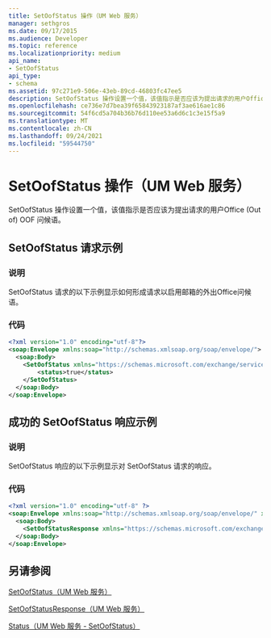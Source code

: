 ```yaml
---
title: SetOofStatus 操作（UM Web 服务）
manager: sethgros
ms.date: 09/17/2015
ms.audience: Developer
ms.topic: reference
ms.localizationpriority: medium
api_name:
- SetOofStatus
api_type:
- schema
ms.assetid: 97c271e9-506e-43eb-89cd-46803fc47ee5
description: SetOofStatus 操作设置一个值，该值指示是否应该为提出请求的用户Office (Out of) OOF 问候语。
ms.openlocfilehash: ce736e7d7bea39f65843923187af3ae616ae1c86
ms.sourcegitcommit: 54f6cd5a704b36b76d110ee53a6d6c1c3e15f5a9
ms.translationtype: MT
ms.contentlocale: zh-CN
ms.lasthandoff: 09/24/2021
ms.locfileid: "59544750"
---
```

# <a name="setoofstatus-operation-um-web-service"></a>SetOofStatus 操作（UM Web 服务）

SetOofStatus 操作设置一个值，该值指示是否应该为提出请求的用户Office (Out of) OOF 问候语。
  
## <a name="setoofstatus-request-example"></a>SetOofStatus 请求示例

### <a name="description"></a>说明

SetOofStatus 请求的以下示例显示如何形成请求以启用邮箱的外出Office问候语。
  
### <a name="code"></a>代码

```XML
<?xml version="1.0" encoding="utf-8"?>
<soap:Envelope xmlns:soap="http://schemas.xmlsoap.org/soap/envelope/">
  <soap:Body>
    <SetOofStatus xmlns="https://schemas.microsoft.com/exchange/services/2006/messages">
        <status>true</status>
    </SetOofStatus>
  </soap:Body>
</soap:Envelope>
```

## <a name="successful-setoofstatus-response-example"></a>成功的 SetOofStatus 响应示例

### <a name="description"></a>说明

SetOofStatus 响应的以下示例显示对 SetOofStatus 请求的响应。
  
### <a name="code"></a>代码

```XML
<?xml version="1.0" encoding="utf-8" ?> 
<soap:Envelope xmlns:soap="http://schemas.xmlsoap.org/soap/envelope/" xmlns:xsi="http://www.w3.org/2001/XMLSchema-instance" xmlns:xsd="http://www.w3.org/2001/XMLSchema">
  <soap:Body>
    <SetOofStatusResponse xmlns="https://schemas.microsoft.com/exchange/services/2006/messages" /> 
  </soap:Body>
</soap:Envelope>
```

## <a name="see-also"></a>另请参阅



[SetOofStatus（UM Web 服务）](setoofstatus-um-web-service.md)
  
[SetOofStatusResponse（UM Web 服务）](setoofstatusresponse-um-web-service.md)
  
[Status（UM Web 服务 - SetOofStatus）](status-um-web-servicesetoofstatus.md)

